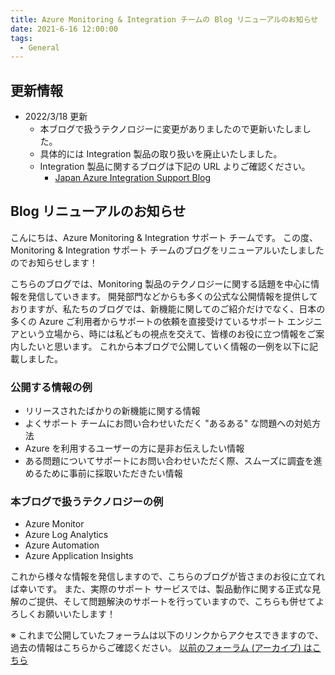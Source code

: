 ```yaml
---
title: Azure Monitoring & Integration チームの Blog リニューアルのお知らせ
date: 2021-6-16 12:00:00
tags:
  - General
---
```


## 更新情報
- 2022/3/18 更新
  - 本ブログで扱うテクノロジーに変更がありましたので更新いたしました。
  - 具体的には Integration 製品の取り扱いを廃止いたしました。
  - Integration 製品に関するブログは下記の URL よりご確認ください。
    - [Japan Azure Integration Support Blog](https://jpazinteg.github.io/blog/)

## Blog リニューアルのお知らせ
こんにちは、Azure Monitoring & Integration サポート チームです。
この度、Monitoring & Integration サポート チームのブログをリニューアルいたしましたのでお知らせします！
<!-- more -->

こちらのブログでは、Monitoring 製品のテクノロジーに関する話題を中心に情報を発信していきます。
開発部門などからも多くの公式な公開情報を提供しておりますが、私たちのブログでは、新機能に関してのご紹介だけでなく、日本の多くの Azure ご利用者からサポートの依頼を直接受けているサポート エンジニアという立場から、時には私どもの視点を交えて、皆様のお役に立つ情報をご案内したいと思います。
これから本ブログで公開していく情報の一例を以下に記載しました。

### 公開する情報の例
- リリースされたばかりの新機能に関する情報
- よくサポート チームにお問い合わせいただく "あるある" な問題への対処方法
- Azure を利用するユーザーの方に是非お伝えしたい情報 
- ある問題についてサポートにお問い合わせいただく際、スムーズに調査を進めるために事前に採取いただきたい情報

### 本ブログで扱うテクノロジーの例
- Azure Monitor
- Azure Log Analytics
- Azure Automation
- Azure Application Insights



これから様々な情報を発信しますので、こちらのブログが皆さまのお役に立てれば幸いです。
また、実際のサポート サービスでは、製品動作に関する正式な見解のご提供、そして問題解決のサポートを行っていますので、こちらも併せてよろしくお願いいたします！


※ これまで公開していたフォーラムは以下のリンクからアクセスできますので、過去の情報はこちらからご確認ください。
[以前のフォーラム (アーカイブ) はこちら](https://social.technet.microsoft.com/Forums/ja-JP/home?forum=jpama)
